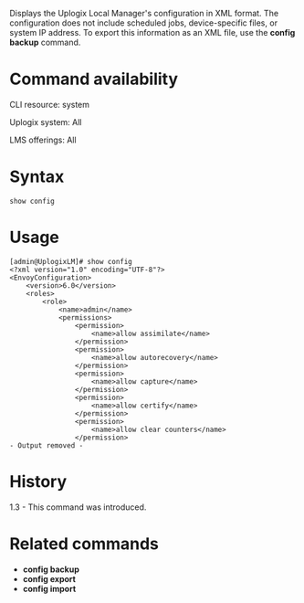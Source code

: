 <!-- 5.4 -->

Displays the Uplogix Local Manager's configuration in XML format. The configuration does not include scheduled jobs, device-specific files, or system IP address. To export this information as an XML file, use the **config backup** command.

# Command availability 

CLI resource: system

Uplogix system: All

LMS offerings: All

# Syntax 

```
show config
```

# Usage 

```
[admin@UplogixLM]# show config
<?xml version="1.0" encoding="UTF-8"?>
<EnvoyConfiguration>
    <version>6.0</version>
    <roles>
        <role>
            <name>admin</name>
            <permissions>
                <permission>
                    <name>allow assimilate</name>
                </permission>
                <permission>
                    <name>allow autorecovery</name>
                </permission>
                <permission>
                    <name>allow capture</name>
                </permission>
                <permission>
                    <name>allow certify</name>
                </permission>
                <permission>
                    <name>allow clear counters</name>
                </permission>
- Output removed -
```

# History 

1.3 - This command was introduced.

# Related commands 

- **config backup**
- **config export**
- **config import**
